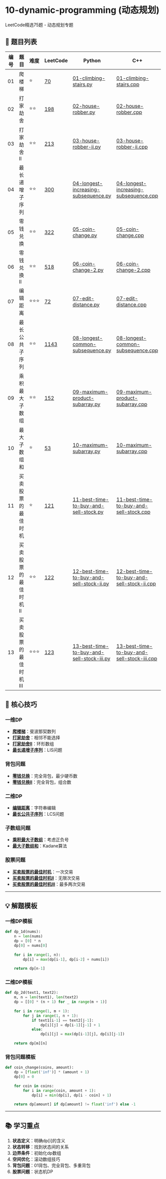 # 10-dynamic-programming (动态规划)

LeetCode精选75题 - 动态规划专题

## 📝 题目列表

| 编号 | 题目 | 难度 | LeetCode | Python | C++ |
|------|------|------|----------|--------|-----|
| 01 | 爬楼梯 | ⭐ | [70](https://leetcode.cn/problems/climbing-stairs/) | [01-climbing-stairs.py](./01-climbing-stairs.py) | [01-climbing-stairs.cpp](./01-climbing-stairs.cpp) |
| 02 | 打家劫舍 | ⭐⭐ | [198](https://leetcode.cn/problems/house-robber/) | [02-house-robber.py](./02-house-robber.py) | [02-house-robber.cpp](./02-house-robber.cpp) |
| 03 | 打家劫舍II | ⭐⭐ | [213](https://leetcode.cn/problems/house-robber-ii/) | [03-house-robber-ii.py](./03-house-robber-ii.py) | [03-house-robber-ii.cpp](./03-house-robber-ii.cpp) |
| 04 | 最长递增子序列 | ⭐⭐ | [300](https://leetcode.cn/problems/longest-increasing-subsequence/) | [04-longest-increasing-subsequence.py](./04-longest-increasing-subsequence.py) | [04-longest-increasing-subsequence.cpp](./04-longest-increasing-subsequence.cpp) |
| 05 | 零钱兑换 | ⭐⭐ | [322](https://leetcode.cn/problems/coin-change/) | [05-coin-change.py](./05-coin-change.py) | [05-coin-change.cpp](./05-coin-change.cpp) |
| 06 | 零钱兑换II | ⭐⭐ | [518](https://leetcode.cn/problems/coin-change-2/) | [06-coin-change-2.py](./06-coin-change-2.py) | [06-coin-change-2.cpp](./06-coin-change-2.cpp) |
| 07 | 编辑距离 | ⭐⭐⭐ | [72](https://leetcode.cn/problems/edit-distance/) | [07-edit-distance.py](./07-edit-distance.py) | [07-edit-distance.cpp](./07-edit-distance.cpp) |
| 08 | 最长公共子序列 | ⭐⭐ | [1143](https://leetcode.cn/problems/longest-common-subsequence/) | [08-longest-common-subsequence.py](./08-longest-common-subsequence.py) | [08-longest-common-subsequence.cpp](./08-longest-common-subsequence.cpp) |
| 09 | 乘积最大子数组 | ⭐⭐ | [152](https://leetcode.cn/problems/maximum-product-subarray/) | [09-maximum-product-subarray.py](./09-maximum-product-subarray.py) | [09-maximum-product-subarray.cpp](./09-maximum-product-subarray.cpp) |
| 10 | 最大子数组和 | ⭐ | [53](https://leetcode.cn/problems/maximum-subarray/) | [10-maximum-subarray.py](./10-maximum-subarray.py) | [10-maximum-subarray.cpp](./10-maximum-subarray.cpp) |
| 11 | 买卖股票的最佳时机 | ⭐ | [121](https://leetcode.cn/problems/best-time-to-buy-and-sell-stock/) | [11-best-time-to-buy-and-sell-stock.py](./11-best-time-to-buy-and-sell-stock.py) | [11-best-time-to-buy-and-sell-stock.cpp](./11-best-time-to-buy-and-sell-stock.cpp) |
| 12 | 买卖股票的最佳时机II | ⭐⭐ | [122](https://leetcode.cn/problems/best-time-to-buy-and-sell-stock-ii/) | [12-best-time-to-buy-and-sell-stock-ii.py](./12-best-time-to-buy-and-sell-stock-ii.py) | [12-best-time-to-buy-and-sell-stock-ii.cpp](./12-best-time-to-buy-and-sell-stock-ii.cpp) |
| 13 | 买卖股票的最佳时机III | ⭐⭐⭐ | [123](https://leetcode.cn/problems/best-time-to-buy-and-sell-stock-iii/) | [13-best-time-to-buy-and-sell-stock-iii.py](./13-best-time-to-buy-and-sell-stock-iii.py) | [13-best-time-to-buy-and-sell-stock-iii.cpp](./13-best-time-to-buy-and-sell-stock-iii.cpp) |

## 🎯 核心技巧

### 一维DP
- **[爬楼梯](./01-climbing-stairs.py)**：斐波那契数列
- **[打家劫舍](./02-house-robber.py)**：相邻不能选择
- **[打家劫舍II](./03-house-robber-ii.py)**：环形数组
- **[最长递增子序列](./04-longest-increasing-subsequence.py)**：LIS问题

### 背包问题
- **[零钱兑换](./05-coin-change.py)**：完全背包，最少硬币数
- **[零钱兑换II](./06-coin-change-2.py)**：完全背包，组合数

### 二维DP
- **[编辑距离](./07-edit-distance.py)**：字符串编辑
- **[最长公共子序列](./08-longest-common-subsequence.py)**：LCS问题

### 子数组问题
- **[乘积最大子数组](./09-maximum-product-subarray.py)**：考虑正负号
- **[最大子数组和](./10-maximum-subarray.py)**：Kadane算法

### 股票问题
- **[买卖股票的最佳时机](./11-best-time-to-buy-and-sell-stock.py)**：一次交易
- **[买卖股票的最佳时机II](./12-best-time-to-buy-and-sell-stock-ii.py)**：无限次交易
- **[买卖股票的最佳时机III](./13-best-time-to-buy-and-sell-stock-iii.py)**：最多两次交易

---

## 💡 解题模板

### 一维DP模板
```python
def dp_1d(nums):
    n = len(nums)
    dp = [0] * n
    dp[0] = nums[0]
    
    for i in range(1, n):
        dp[i] = max(dp[i-1], dp[i-2] + nums[i])
    
    return dp[n-1]
```

### 二维DP模板
```python
def dp_2d(text1, text2):
    m, n = len(text1), len(text2)
    dp = [[0] * (n + 1) for _ in range(m + 1)]
    
    for i in range(1, m + 1):
        for j in range(1, n + 1):
            if text1[i-1] == text2[j-1]:
                dp[i][j] = dp[i-1][j-1] + 1
            else:
                dp[i][j] = max(dp[i-1][j], dp[i][j-1])
    
    return dp[m][n]
```

### 背包问题模板
```python
def coin_change(coins, amount):
    dp = [float('inf')] * (amount + 1)
    dp[0] = 0
    
    for coin in coins:
        for i in range(coin, amount + 1):
            dp[i] = min(dp[i], dp[i - coin] + 1)
    
    return dp[amount] if dp[amount] != float('inf') else -1
```

---

## 📚 学习重点

1. **状态定义**：明确dp[i]的含义
2. **状态转移**：找到状态间的关系
3. **边界条件**：初始化dp数组
4. **空间优化**：滚动数组技巧
5. **背包问题**：01背包、完全背包、多重背包
6. **股票问题**：状态机DP
